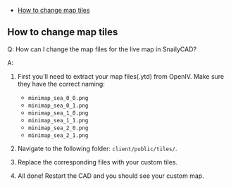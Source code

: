 - [How to change map tiles](#how-to-change-map-tiles)

## How to change map tiles

Q: How can I change the map files for the live map in SnailyCAD?

A:

1. First you'll need to extract your map files(.ytd) from OpenIV. Make sure they have the correct naming:

   - `minimap_sea_0_0.png`
   - `minimap_sea_0_1.png`
   - `minimap_sea_1_0.png`
   - `minimap_sea_1_1.png`
   - `minimap_sea_2_0.png`
   - `minimap_sea_2_1.png`

2. Navigate to the following folder: `client/public/tiles/`.
3. Replace the corresponding files with your custom tiles.
4. All done! Restart the CAD and you should see your custom map.
